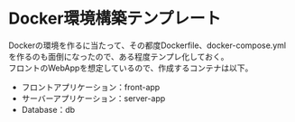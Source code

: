 # Docker環境構築テンプレート
Dockerの環境を作るに当たって、その都度Dockerfile、docker-compose.ymlを作るのも面倒になったので、ある程度テンプレ化しておく。  
フロントのWebAppを想定しているので、作成するコンテナは以下。  
- フロントアプリケーション：front-app  
- サーバーアプリケーション：server-app  
- Database：db  

